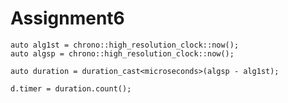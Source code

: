 # Assignment6


    auto alg1st = chrono::high_resolution_clock::now();
    auto algsp = chrono::high_resolution_clock::now();

    auto duration = duration_cast<microseconds>(algsp - alg1st);

    d.timer = duration.count();
